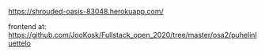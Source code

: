 https://shrouded-oasis-83048.herokuapp.com/

frontend at: 
https://github.com/JooKosk/Fullstack_open_2020/tree/master/osa2/puhelinluettelo
